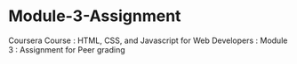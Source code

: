 # Module-3-Assignment
Coursera Course : HTML, CSS, and Javascript for Web Developers : Module 3 : Assignment for Peer grading
